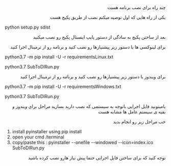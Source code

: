 <p align="right"> چند راه برای نصب برنامه هست  </p>
<p align="right">  یکی از راه هایی که اول توصیه میکنم نصب از طریق پکیج هست  </p>
<p align="left"> python setup.py sdist </p>
<p align="right">بعد از ساختن پکیچ به سادگی از دستور پایپ اینستال پکیج رو نصب میکنید  </p>
<p align="right">  برای لینوکسی ها با دستور زیر پیشنیازها رو نصب کنید و برنامه رو از ترمینال اجرا کنید </p>
<p >python3.7 -m pip install -U -r requirementsLinux.txt </p>
<p>python3.7 SubToDlRun.py<br>
<p align="right">  برای ویندوز با دستور زیر پیشنیازها رو نصب کنید و برنامه رو از ترمینال اجرا کنید </p>
<p >python3.7 -m pip install -U -r requirementsWindows.txt </p>
<p>python3.7 SubToDlRun.py<br>
<p align="right" > یامیتونید فایل اجرایی باتوجه به سیستمی که نصب دارید بسازید مراحل برای ویندوز و بقیه ی سیستم عامل ها مشابه هست  </p>
<p align="right">خب مراحل زیر رو انجام بدید <p>
<ol>
  <li>install pyinstaller using pip install </li>
  <li>open your cmd /terminal </li>
  <li>copy/paste this : pyinstaller --onefile --windowed --icon=index.ico SubToDlRun.py</li>
</ol> 
<p align="right" > توجه کنید که برای ساختن فایل اجرایی حتما پیش نیاز هارو نصب کرده باشید  </p>
